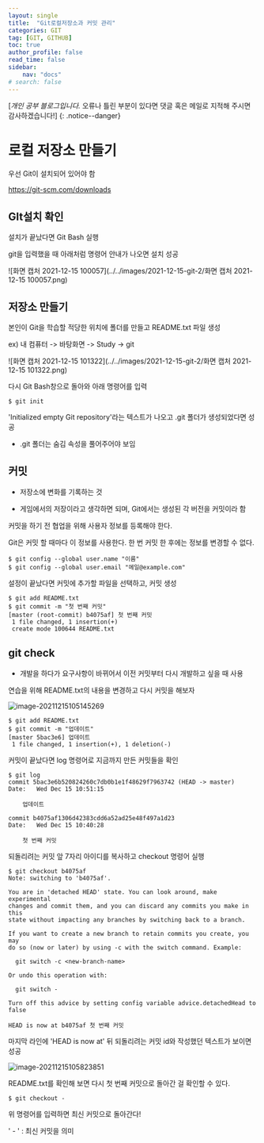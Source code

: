 ```yaml
---
layout: single
title:  "Git로컬저장소과 커밋 관리"
categories: GIT
tag: [GIT, GITHUB]
toc: true
author_profile: false
read_time: false
sidebar:
    nav: "docs"
# search: false
---
```


[*개인 공부 블로그입니다.* 오류나 틀린 부분이 있다면 댓글 혹은 메일로 지적해 주시면 감사하겠습니다!]
{: .notice--danger}


# 로컬 저장소 만들기

우선 Git이 설치되어 있어야 함

https://git-scm.com/downloads



## GIt설치 확인

설치가 끝났다면 Git Bash 실행

git을 입력했을 때 아래처럼 명령어 안내가 나오면 설치 성공

![화면 캡처 2021-12-15 100057](../../images/2021-12-15-git-2/화면 캡처 2021-12-15 100057.png)



## 저장소 만들기

본인이 Git을 학습할 적당한 위치에 폴더를 만들고 README.txt 파일 생성

ex) 내 컴퓨터 -> 바탕화면 -> Study -> git

![화면 캡처 2021-12-15 101322](../../images/2021-12-15-git-2/화면 캡처 2021-12-15 101322.png)



다시 Git Bash창으로 돌아와 아래 명령어를 입력

```
$ git init
```

'Initialized empty Git repository'라는 텍스트가 나오고 .git 폴더가 생성되었다면 성공

- .git 폴더는 숨김 속성을 풀어주어야 보임



## 커밋

- 저장소에 변화를 기록하는 것

- 게임에서의 저장이라고 생각하면 되며, Git에서는 생성된 각 버전을 커밋이라 함



커밋을 하기 전 협업을 위해 사용자 정보를 등록해야 한다.

Git은 커밋 할 때마다 이 정보를 사용한다. 한 번 커밋 한 후에는 정보를 변경할 수 없다.

```
$ git config --global user.name "이름"
$ git config --global user.email "메일@example.com"
```



설정이 끝났다면 커밋에 추가할 파일을 선택하고, 커밋 생성

```
$ git add README.txt
$ git commit -m "첫 번째 커밋"
[master (root-commit) b4075af] 첫 번째 커밋
 1 file changed, 1 insertion(+)
 create mode 100644 README.txt
```

## git check

- 개발을 하다가 요구사항이 바뀌어서 이전 커밋부터 다시 개발하고 싶을 때 사용

연습을 위해 README.txt의 내용을 변경하고 다시 커밋을 해보자

![image-20211215105145269](../../images/2021-12-15-git-2/image-20211215105145269.png)

```
$ git add README.txt
$ git commit -m "업데이트"
[master 5bac3e6] 업데이트
 1 file changed, 1 insertion(+), 1 deletion(-)
```



커밋이 끝났다면 log 명령어로 지금까지 만든 커밋들을 확인

```
$ git log
commit 5bac3e6b520824260c7db0b1e1f48629f7963742 (HEAD -> master)
Date:   Wed Dec 15 10:51:15

    업데이트

commit b4075af1306d42383cdd6a52ad25e48f497a1d23
Date:   Wed Dec 15 10:40:28

    첫 번째 커밋
```



되돌리려는 커밋 앞 7자리 아이디를 복사하고 checkout 명령어 실행

```
$ git checkout b4075af
Note: switching to 'b4075af'.

You are in 'detached HEAD' state. You can look around, make experimental
changes and commit them, and you can discard any commits you make in this
state without impacting any branches by switching back to a branch.

If you want to create a new branch to retain commits you create, you may
do so (now or later) by using -c with the switch command. Example:

  git switch -c <new-branch-name>

Or undo this operation with:

  git switch -

Turn off this advice by setting config variable advice.detachedHead to false

HEAD is now at b4075af 첫 번째 커밋
```

마지막 라인에 'HEAD is now at' 뒤 되돌리려는 커밋 id와 작성했던 텍스트가 보이면 성공



![image-20211215105823851](../../images/2021-12-15-git-2/image-20211215105823851.png)

README.txt를 확인해 보면 다시 첫 번째 커밋으로 돌아간 걸 확인할 수 있다.



```
$ git checkout -
```
위 명령어를 입력하면 최신 커밋으로 돌아간다!

' - ' : 최신 커밋을 의미

